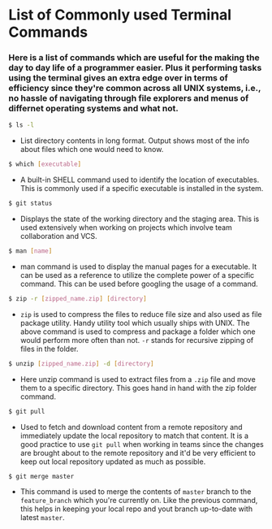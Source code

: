# List of Commonly used Terminal Commands

### Here is a list of commands which are useful for the making the day to day life of a programmer easier. Plus it performing tasks using the terminal gives an extra edge over in terms of efficiency since they're common across all UNIX systems, i.e., no hassle of navigating through file explorers and menus of differnet operating systems and what not.


```sh
$ ls -l
```
- List directory contents in long format. Output shows most of the info about files which one would need to know.

```sh
$ which [executable]
```
- A built-in SHELL command used to identify the location of executables. This is commonly used if a specific executable is installed in the system.

```sh
$ git status
```
- Displays the state of the working directory and the staging area. This is used extensively when working on projects which involve team collaboration and VCS.

```sh
$ man [name]
```
- man command is used to display the manual pages for a executable. It can be used as a reference to utilize the complete power of a specific command. This can be used before googling the usage of a command.

```sh
$ zip -r [zipped_name.zip] [directory]
```
- `zip` is used to compress the files to reduce file size and also used as file package utility. Handy utility tool which usually ships with UNIX. The above command is used to compress and package a folder which one would perform more often than not. `-r` stands for recursive zipping of files in the folder. 

```sh
$ unzip [zipped_name.zip] -d [directory]
```
- Here unzip command is used to extract files from a `.zip` file and move them to a specific directory. This goes hand in hand with the zip folder command.

```sh
$ git pull
```
- Used to fetch and download content from a remote repository and immediately update the local repository to match that content. It is a good practice to use `git pull` when working in teams since the changes are brought about to the remote repository and it'd be very efficient to keep out local repository updated as much as possible.

```sh
$ git merge master
```
- This command is used to merge the contents of `master` branch to the `feature_branch` which you're currently on. Like the previous command, this helps in keeping your local repo and yout branch up-to-date with latest `master`.